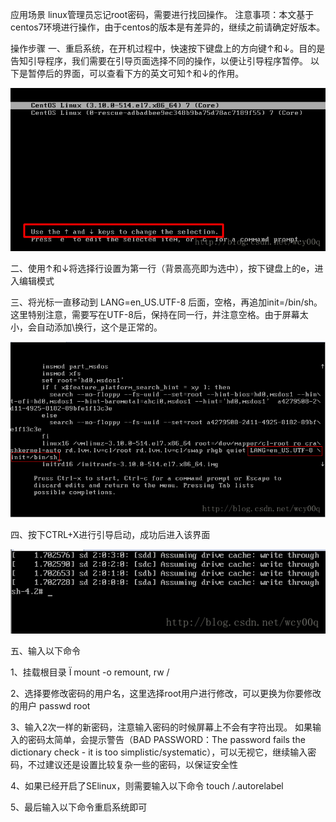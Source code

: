 应用场景
linux管理员忘记root密码，需要进行找回操作。 
注意事项：本文基于centos7环境进行操作，由于centos的版本是有差异的，继续之前请确定好版本。

操作步骤
一、重启系统，在开机过程中，快速按下键盘上的方向键↑和↓。目的是告知引导程序，我们需要在引导页面选择不同的操作，以便让引导程序暂停。 
以下是暂停后的界面，可以查看下方的英文可知↑和↓的作用。

![](./img/1.png)

二、使用↑和↓将选择行设置为第一行（背景高亮即为选中），按下键盘上的e，进入编辑模式

三、将光标一直移动到 LANG=en_US.UTF-8 后面，空格，再追加init=/bin/sh。这里特别注意，需要写在UTF-8后，保持在同一行，并注意空格。由于屏幕太小，会自动添加\换行，这个是正常的。



![](./img/2.png)

四、按下CTRL+X进行引导启动，成功后进入该界面

![](./img/3.png)

五、输入以下命令

1、挂载根目录 Ï
mount -o remount, rw /

2、选择要修改密码的用户名，这里选择root用户进行修改，可以更换为你要修改的用户 
passwd root

3、输入2次一样的新密码，注意输入密码的时候屏幕上不会有字符出现。 
如果输入的密码太简单，会提示警告（BAD PASSWORD：The password fails the dictionary check - it is too simplistic/systematic），可以无视它，继续输入密码，不过建议还是设置比较复杂一些的密码，以保证安全性

4、如果已经开启了SElinux，则需要输入以下命令 
touch /.autorelabel

5、最后输入以下命令重启系统即可
